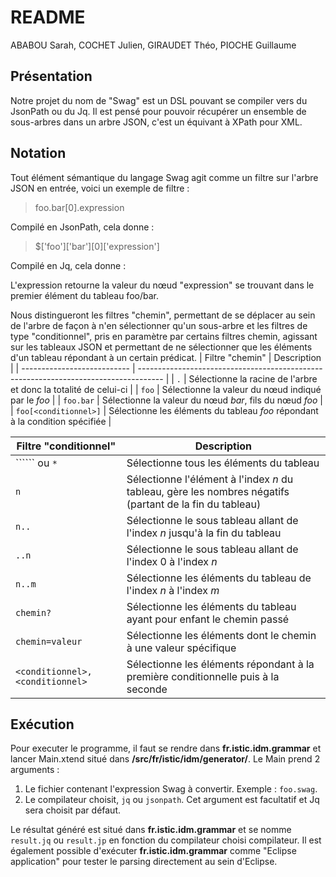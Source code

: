 # README
ABABOU Sarah, COCHET Julien, GIRAUDET Théo, PIOCHE Guillaume
## Présentation
Notre projet du nom de "Swag" est un DSL pouvant se compiler vers du JsonPath ou du Jq. Il est pensé pour pouvoir récupérer un ensemble de sous-arbres dans un arbre JSON, c'est un équivant à XPath pour XML.
## Notation
Tout élément sémantique du langage Swag agit comme un filtre sur l'arbre JSON en entrée, voici un exemple de filtre :
> foo.bar[0].expression

Compilé en JsonPath, cela donne :
> $['foo']['bar'][0]['expression']

Compilé en Jq, cela donne :

L'expression retourne la valeur du nœud "expression" se trouvant dans le premier élément du tableau foo/bar.

Nous distingueront les filtres "chemin", permettant de se déplacer au sein de l'arbre de façon à n'en sélectionner qu'un sous-arbre et les filtres de type "conditionnel", pris en paramètre par certains filtres chemin, agissant sur les tableaux JSON et permettant de ne sélectionner que les éléments d'un tableau répondant à un certain prédicat.
| Filtre "chemin"             | Description                                                                          |
| --------------------------- | ------------------------------------------------------------------------------------ |
| ```.```                     | Sélectionne la racine de l'arbre et donc la totalité de celui-ci                     |
| ```foo```                   | Sélectionne la valeur du nœud indiqué par le *foo*                                   |
| ```foo.bar```               | Sélectionne la valeur du nœud *bar*, fils du nœud *foo*                              |
| ```foo[<conditionnel>]```   | Sélectionne les éléments du tableau *foo* répondant à la condition spécifiée         |


| Filtre "conditionnel"                | Description                                                                                              |
| ------------------------------------ | -------------------------------------------------------------------------------------------------------- |
| `````` ou ```*```                    | Sélectionne tous les éléments du tableau                                                                 |
| ```n```                              | Sélectionne l'élément à l'index *n* du tableau, gère les nombres négatifs (partant de la fin du tableau) |
| ```n..```                            | Sélectionne le sous tableau allant de l'index *n* jusqu'à la fin du tableau                              |
| ```..n```                            | Sélectionne le sous tableau allant de l'index 0 à l'index *n*                                            |
| ```n..m```                           | Sélectionne les éléments du tableau de l'index *n* à l'index *m*                                         |
| ```chemin?```                        | Sélectionne les éléments du tableau ayant pour enfant le chemin passé                                    |
| ```chemin=valeur```                  | Sélectionne les éléments dont le chemin à une valeur spécifique                                          |
| ```<conditionnel>, <conditionnel>``` | Sélectionne les éléments répondant à la première conditionnelle puis à la seconde                        |

## Exécution
Pour executer le programme, il faut se rendre dans **fr.istic.idm.grammar** et lancer Main.xtend situé dans **/src/fr/istic/idm/generator/**.
Le Main prend 2 arguments :
1. Le fichier contenant l'expression Swag à convertir. Exemple : ```foo.swag```.
2. Le compilateur choisit, ```jq``` ou ```jsonpath```. Cet argument est facultatif et Jq sera choisit par défaut.

Le résultat généré est situé dans **fr.istic.idm.grammar** et se nomme ```result.jq``` ou ```result.jp``` en fonction du compilateur choisi compilateur.
Il est également possible d'exécuter **fr.istic.idm.grammar** comme "Eclipse application" pour tester le parsing directement au sein d'Eclipse.

